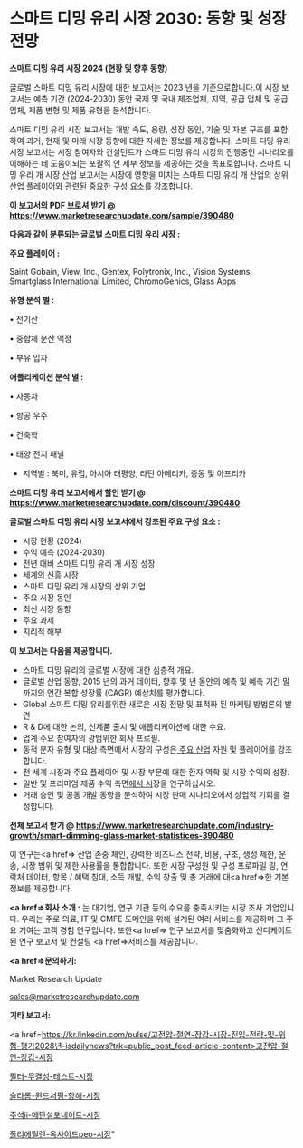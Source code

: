 # 스마트 디밍 유리 시장 2030: 동향 및 성장 전망

<strong>스마트 디밍 유리 시장 2024 (현황 및 향후 동향)</strong>

글로벌 스마트 디밍 유리 시장에 대한 보고서는 2023 년을 기준으로합니다.이 시장 보고서는 예측 기간 (2024-2030) 동안 국제 및 국내 제조업체, 지역, 공급 업체 및 공급 업체, 제품 변형 및 제품 유형을 분석합니다.

스마트 디밍 유리 시장 보고서는 개발 속도, 용량, 성장 동인, 기술 및 자본 구조를 포함하여 과거, 현재 및 미래 시장 동향에 대한 자세한 정보를 제공합니다. 스마트 디밍 유리 시장 보고서는 시장 참여자와 컨설턴트가 스마트 디밍 유리 시장의 진행중인 시나리오를 이해하는 데 도움이되는 포괄적 인 세부 정보를 제공하는 것을 목표로합니다. 스마트 디밍 유리 개 시장 산업 보고서는 시장에 영향을 미치는 스마트 디밍 유리 개 산업의 상위 산업 플레이어와 관련된 중요한 구성 요소를 강조합니다.



<strong>이 보고서의 PDF 브로셔 받기 @ <a href=https://www.marketresearchupdate.com/sample/390480>https://www.marketresearchupdate.com/sample/390480</a></strong>



<strong>다음과 같이 분류되는 글로벌 스마트 디밍 유리 시장 :</strong>



<strong>주요 플레이어 :</strong>

Saint Gobain, View, Inc., Gentex, Polytronix, Inc., Vision Systems, Smartglass International Limited, ChromoGenics, Glass Apps



<strong>유형 분석 별 :</strong>

• 전기산

• 중합체 분산 액정

• 부유 입자



<strong>애플리케이션 분석 별 :</strong>

• 자동차

• 항공 우주

• 건축학

• 태양 전지 패널

<ul>
  <li>지역별 : 북미, 유럽, 아시아 태평양, 라틴 아메리카, 중동 및 아프리카</li>
</ul>


<strong>스마트 디밍 유리 보고서에서 할인 받기 @ <a href=https://www.marketresearchupdate.com/discount/390480>https://www.marketresearchupdate.com/discount/390480</a></strong>



<strong>글로벌 스마트 디밍 유리 시장 보고서에서 강조된 주요 구성 요소 :</strong>
<ul>
  <li>시장 현황 (2024)</li>
  <li>수익 예측 (2024-2030)</li>
  <li>전년 대비 스마트 디밍 유리 개 시장 성장</li>
  <li>세계의 신흥 시장</li>
  <li>스마트 디밍 유리 개 시장의 상위 기업</li>
  <li>주요 시장 동인</li>
  <li>최신 시장 동향</li>
  <li>주요 과제</li>
  <li>지리적 해부</li>
</ul>


<strong>이 보고서는 다음을 제공합니다.</strong>
<ul>
  <li>스마트 디밍 유리의 글로벌 시장에 대한 심층적 개요.</li>
  <li>글로벌 산업 동향, 2015 년의 과거 데이터, 향후 몇 년 동안의 예측 및 예측 기간 말까지의 연간 복합 성장률 (CAGR) 예상치를 평가합니다.</li>
  <li>Global 스마트 디밍 유리를위한 새로운 시장 전망 및 표적화 된 마케팅 방법론의 발견</li>
  <li>R &amp; D에 대한 논의, 신제품 출시 및 애플리케이션에 대한 수요.</li>
  <li>업계 주요 참여자의 광범위한 회사 프로필.</li>
  <li>동적 분자 유형 및 대상 측면에서 시장의 구성은<a href=> 주요 산</a>업 자원 및 플레이어를 강조합니다.</li>
  <li>전 세계 시장과 주요 플레이어 및 시장 부문에 대한 환자 역학 및 시장 수익의 성장.</li>
  <li>일반 및 프리미엄 제품 수익 측면<a href=>에서 시</a>장을 연구하십시오.</li>
  <li>거래 승인 및 공동 개발 동향을 분석하여 시장 판매 시나리오에서 상업적 기회를 결정합니다.</li>
</ul>



<strong>전체 보고서 받기 @ <a href=https://www.marketresearchupdate.com/industry-growth/smart-dimming-glass-market-statistices-390480>https://www.marketresearchupdate.com/industry-growth/smart-dimming-glass-market-statistices-390480</a></strong>

이 연구는<a href=> 산업 존중</a> 체인, 강력한 비즈니스 전략, 비용, 구조, 생성 제한, 운송, 시장 범위 및 제한 사용률을 통합합니다. 또한 시장 구성원 및 구성 프로파일 링, 연락처 데이터, 항목 / 혜택 침대, 소득 개발, 수익 창출 및 총 거래에 대<a href=>한 기본 </a>정보를 제공합니다.



<strong><a href=>회사 소</a>개 :</strong>
는 대기업, 연구 기관 등의 수요를 충족시키는 시장 조사 기업입니다. 우리는 주로 의료, IT 및 CMFE 도메인을 위해 설계된 여러 서비스를 제공하며 그 주요 기여는 고객 경험 연구입니다. 또한<a href=> 연구 보</a>고서를 맞춤화하고 신디케이트 된 연구 보고서 및 컨설팅 <a href=>서비스</a>를 제공합니다.



<strong><a href=>문의하기:</a></strong>

Market Research Update

sales@marketresearchupdate.com



<strong>기타 보고서:</strong>

<a href=https://kr.linkedin.com/pulse/고전압-절연-장갑-시장-진입-전략-및-위험-평가2028년-isdailynews?trk=public_post_feed-article-content>고전압-절연-장갑-시장</a>

<a href=https://www.linkedin.com/pulse/필터-무결성-테스트-시장-경쟁-분석-및-성장-잠재력-2029-isdailynews/>필터-무결성-테스트-시장</a>

<a href=https://www.linkedin.com/pulse/슬라롬-윈드서핑-항해-시장-진입-전략-및-위험-평가2029년-survey-spotlight-pro-24-analysis-r5qff/>슬라롬-윈드서핑-항해-시장</a>

<a href=https://www.linkedin.com/pulse/주석ii-메탄설포네이트-시장-현재-및-미래-성장-2029-analytics-avenue-adventures-24-ana-yxmqf/>주석ii-메탄설포네이트-시장</a>

<a href=https://www.linkedin.com/pulse/폴리에틸렌-옥사이드peo-시장-현재-및-미래-성장-2030-analytics-alchemy-360-analysis-xpmcf/>폴리에틸렌-옥사이드peo-시장</a>"
